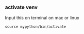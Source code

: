 ### activate venv
Input this on terminal on mac or linux
```shell script
source mypython/bin/activate
```